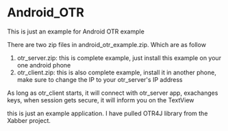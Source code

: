 Android_OTR
===========

This is just an example for Android OTR example

There are two zip files in android_otr_example.zip. Which are as follow

1. otr_server.zip: this is complete example, just install this example on your one android phone
2. otr_client.zip: this is also complete example, install it in another phone, make sure to change the IP to your otr_server's IP address

As long as otr_client starts, it will connect with otr_server app, exachanges keys, when session gets secure, it will inform you on the TextView

this is just an example application. I have pulled OTR4J library from the Xabber project.

